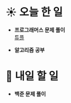 # ☀️ 오늘 한 일

- **프로그래머스 문제 풀이**<br>
 [튜플](https://school.programmers.co.kr/learn/courses/30/lessons/64065)

- **알고리즘 공부**

# 🚩 내일 할 일

- **백준 문제 풀이**
